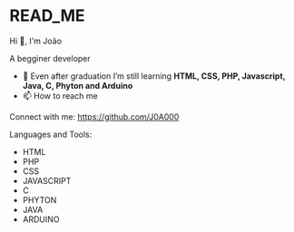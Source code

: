 # READ_ME

Hi 👋, I'm João

A begginer developer

- 🌱 Even after graduation I’m still learning **HTML, CSS, PHP, Javascript, Java, C, Phyton and Arduino**
- 📫 How to reach me 

Connect with me: https://github.com/J0A000

Languages and Tools:
- HTML
- PHP
- CSS
- JAVASCRIPT
- C
- PHYTON
- JAVA
- ARDUINO
